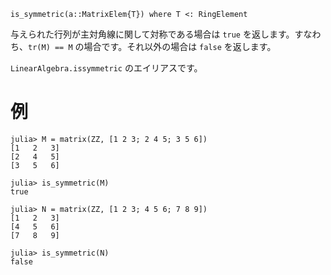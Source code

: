 ```
is_symmetric(a::MatrixElem{T}) where T <: RingElement
```

与えられた行列が主対角線に関して対称である場合は `true` を返します。すなわち、`tr(M) == M` の場合です。それ以外の場合は `false` を返します。

`LinearAlgebra.issymmetric` のエイリアスです。

# 例

```jldoctest
julia> M = matrix(ZZ, [1 2 3; 2 4 5; 3 5 6])
[1   2   3]
[2   4   5]
[3   5   6]

julia> is_symmetric(M)
true

julia> N = matrix(ZZ, [1 2 3; 4 5 6; 7 8 9])
[1   2   3]
[4   5   6]
[7   8   9]

julia> is_symmetric(N)
false
```
